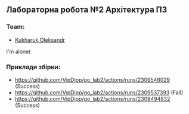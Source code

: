 Лабораторна робота №2 Архітектура ПЗ
---

### Team:
+ [Kukharuk Oleksandr](https://github.com/VipDipp) 

I'm alone(

### Приклади збірки:

+ https://github.com/VipDipp/go_lab2/actions/runs/2309546029 (Success)
+ https://github.com/VipDipp/go_lab2/actions/runs/2309537393 (Fail)
+ https://github.com/VipDipp/go_lab2/actions/runs/2309494832 (Success)

